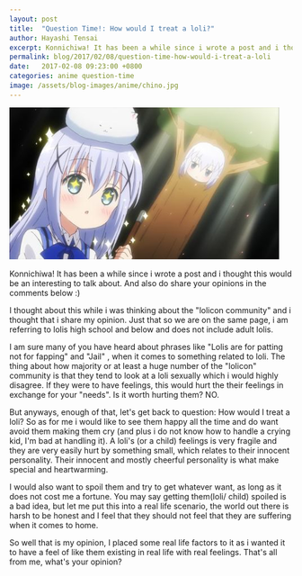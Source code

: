 ```yaml
---
layout: post
title:  "Question Time!: How would I treat a loli?"
author: Hayashi Tensai
excerpt: Konnichiwa! It has been a while since i wrote a post and i thought this would be an interesting to talk about. And also do share your opinions in the comments below :)
permalink: blog/2017/02/08/question-time-how-would-i-treat-a-loli
date:   2017-02-08 09:23:00 +0800
categories: anime question-time
image: /assets/blog-images/anime/chino.jpg
---
```


![Chino image](/assets/blog-images/anime/chino.jpg)

Konnichiwa! It has been a while since i wrote a post and i thought this would be an interesting to talk about. And also do share your opinions in the comments below :)

I thought about this while i was thinking about the "lolicon community" and i thought that i share my opinion. Just that so we are on the same page, i am referring to lolis high school and below and does not include adult lolis.

I am sure many of you have heard about phrases like "Lolis are for patting not for fapping" and "Jail" , when it comes to something related to loli. The thing about how majority or at least a huge number of the "lolicon" community is that they tend to look at a loli sexually which i would highly disagree. If they were to have feelings, this would hurt the their feelings in exchange for your "needs". Is it worth hurting them? NO.

But anyways, enough of that, let's get back to question: How would I treat a loli? So as for me i would like to see them happy all the time and do want avoid them making them cry (and plus i do not know how to handle a crying kid, I'm bad at handling it). A loli's (or a child) feelings is very fragile and they are very easily hurt by something small, which relates to their innocent personality. Their innocent and mostly cheerful personality is what make special and heartwarming.

I would also want to spoil them and try to get whatever want, as long as it does not cost me a fortune. You may say getting them(loli/ child) spoiled is a bad idea, but let me put this into a real life scenario, the world out there is harsh to be honest and I feel that they should not feel that they are suffering when it comes to home.

So well that is my opinion, I placed some real life factors to it as i wanted it to have a feel of like them existing in real life with real feelings. That's all from me, what's your opinion?